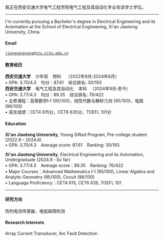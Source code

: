 <!--[![xjtujtm](https://img.shields.io/badge/xjtujtm-github-blue?logo=github)](https://github.com/xjtujtm)-->

我正在西安交通大学电气工程学院电气工程及其自动化专业攻读学士学位。

---

I'm currently pursuing a Bachelor's degree in Electrical Engineering and its Automation at the School of Electrical Engineering, Xi'an Jiaotong University, China.

#### Email
<code>jiangsongyang@stu.xjtu.edu.cn</code>  

#### 教育经历
**西安交通大学** &ensp; 少年班 &ensp; 预科 &ensp; （2022年9月‑2024年6月）<br>
• GPA: 3.70/4.3 &ensp; 均分：87.61 &ensp; 综合排名: 30/193 <br>
**西安交通大学** &ensp; 电气工程及其自动化 &ensp; 本科 &ensp;（2024年9月‑至今）<br>
• GPA: 3.77/4.3 &ensp; 均分：89.35 &ensp; 综合排名: 76/422 <br>
• 主修课程：高等数学I‑1 (95/100)，线性代数与解析几何 (95/100)，电路 (96/100) <br>
• 语言成绩：CET4 615分，CET6 635分，TOEFL 101分

#### Education  
**Xi'an Jiaotong University**, Young Gifted Program, Pre-college student (2022.9 – 2024.6) <br>
• GPA: 3.70/4.3 &ensp; Average score: 87.61 &ensp; Ranking: 30/193 <br>  

**Xi'an Jiaotong University**, Electrical Engineering and its Automation, Undergraduate (2024.9 ‑ So far) <br>
• GPA: 3.77/4.3 &ensp; Average score：89.35 &ensp; Ranking: 76/422 <br>
• Major Courses：Advanced Mathematics I‑1 (95/100), Linear Algebra and Analytic Geometry (95/100), Circuit (96/100) <br>
• Language Proficiency：CET4 615, CET6 635, TOEFL 101

---

#### 研究方向
阵列电流传感器，电弧故障检测

#### Research Interests  
Array Current Transducer, Arc Fault Detection